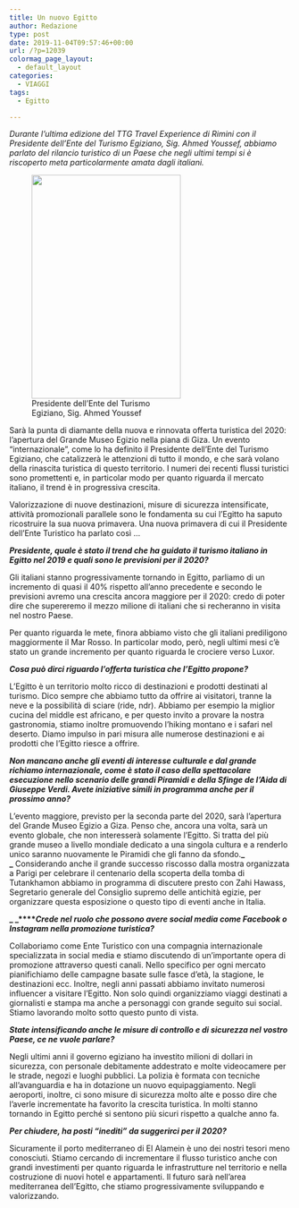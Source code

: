 ```yaml
---
title: Un nuovo Egitto
author: Redazione
type: post
date: 2019-11-04T09:57:46+00:00
url: /?p=12039
colormag_page_layout:
  - default_layout
categories:
  - VIAGGI
tags:
  - Egitto

---
```

_Durante l’ultima edizione del TTG Travel Experience di Rimini con il Presidente dell&#8217;Ente del Turismo Egiziano, Sig. Ahmed Youssef, abbiamo parlato del rilancio turistico di un Paese che negli ultimi tempi si è riscoperto meta particolarmente amata dagli italiani._

<figure id="attachment_12040" aria-describedby="caption-attachment-12040" style="width: 267px" class="wp-caption alignleft"><img decoding="async" loading="lazy" class="wp-image-12040" src="https://progressonline.it/wp-content/uploads/2019/11/DSC8547-200x300.jpg" alt="" width="267" height="400" /><figcaption id="caption-attachment-12040" class="wp-caption-text">Presidente dell&#8217;Ente del Turismo Egiziano, Sig. Ahmed Youssef</figcaption></figure>

Sarà la punta di diamante della nuova e rinnovata offerta turistica del 2020: l’apertura del Grande Museo Egizio nella piana di Giza. Un evento “internazionale”, come lo ha definito il Presidente dell’Ente del Turismo Egiziano, che catalizzerà le attenzioni di tutto il mondo, e che sarà volano della rinascita turistica di questo territorio. I numeri dei recenti flussi turistici sono promettenti e, in particolar modo per quanto riguarda il mercato italiano, il trend è in progressiva crescita.

Valorizzazione di nuove destinazioni, misure di sicurezza intensificate, attività promozionali parallele sono le fondamenta su cui l’Egitto ha saputo ricostruire la sua nuova primavera. Una nuova primavera di cui il Presidente dell’Ente Turistico ha parlato così &#8230;

**_Presidente, quale è stato il trend che ha guidato il turismo italiano in Egitto nel 2019 e quali sono le previsioni per il 2020?_** 

Gli italiani stanno progressivamente tornando in Egitto, parliamo di un incremento di quasi il 40% rispetto all’anno precedente e secondo le previsioni avremo una crescita ancora maggiore per il 2020: credo di poter dire che supereremo il mezzo milione di italiani che si recheranno in visita nel nostro Paese.

Per quanto riguarda le mete, finora abbiamo visto che gli italiani prediligono maggiormente il Mar Rosso. In particolar modo, però, negli ultimi mesi c’è stato un grande incremento per quanto riguarda le crociere verso Luxor.

**_Cosa può dirci riguardo l’offerta turistica che l’Egitto propone?_** 

L’Egitto è un territorio molto ricco di destinazioni e prodotti destinati al turismo. Dico sempre che abbiamo tutto da offrire ai visitatori, tranne la neve e la possibilità di sciare (ride, ndr). Abbiamo per esempio la miglior cucina del middle est africano, e per questo invito a provare la nostra gastronomia, stiamo inoltre promuovendo l’hiking montano e i safari nel deserto. Diamo impulso in pari misura alle numerose destinazioni e ai prodotti che l’Egitto riesce a offrire.

**_Non mancano anche gli eventi di interesse culturale e dal grande richiamo internazionale, come è stato il caso della spettacolare esecuzione nello scenario delle grandi Piramidi e della Sfinge de l’Aida di Giuseppe Verdi. Avete iniziative simili in programma anche per il prossimo anno?_**

L’evento maggiore, previsto per la seconda parte del 2020, sarà l’apertura del Grande Museo Egizio a Giza. Penso che, ancora una volta, sarà un evento globale, che non interesserà solamente l’Egitto. Si tratta del più grande museo a livello mondiale dedicato a una singola cultura e a renderlo unico saranno nuovamente le Piramidi che gli fanno da sfondo.**_  
_** Considerando anche il grande successo riscosso dalla mostra organizzata a Parigi per celebrare il centenario della scoperta della tomba di Tutankhamon abbiamo in programma di discutere presto con Zahi Hawass, Segretario generale del Consiglio supremo delle antichità egizie, per organizzare questa esposizione o questo tipo di eventi anche in Italia.

**_ _****_Crede nel ruolo che possono avere social media come Facebook o Instagram nella promozione turistica?_**

Collaboriamo come Ente Turistico con una compagnia internazionale specializzata in social media e stiamo discutendo di un’importante opera di promozione attraverso questi canali. Nello specifico per ogni mercato pianifichiamo delle campagne basate sulle fasce d’età, la stagione, le destinazioni ecc. Inoltre, negli anni passati abbiamo invitato numerosi influencer a visitare l’Egitto. Non solo quindi organizziamo viaggi destinati a giornalisti e stampa ma anche a personaggi con grande seguito sui social. Stiamo lavorando molto sotto questo punto di vista.

**_State intensificando anche le misure di controllo e di sicurezza nel vostro Paese, ce ne vuole parlare?_**

Negli ultimi anni il governo egiziano ha investito milioni di dollari in sicurezza, con personale debitamente addestrato e molte videocamere per le strade, negozi e luoghi pubblici. La polizia è formata con tecniche all’avanguardia e ha in dotazione un nuovo equipaggiamento. Negli aeroporti, inoltre, ci sono misure di sicurezza molto alte e posso dire che l’averle incrementate ha favorito la crescita turistica. In molti stanno tornando in Egitto perché si sentono più sicuri rispetto a qualche anno fa.

**_Per chiudere, ha posti “inediti” da suggerirci per il 2020?_**

Sicuramente il porto mediterraneo di El Alamein è uno dei nostri tesori meno conosciuti. Stiamo cercando di incrementare il flusso turistico anche con grandi investimenti per quanto riguarda le infrastrutture nel territorio e nella costruzione di nuovi hotel e appartamenti. Il futuro sarà nell’area mediterranea dell’Egitto, che stiamo progressivamente sviluppando e valorizzando.